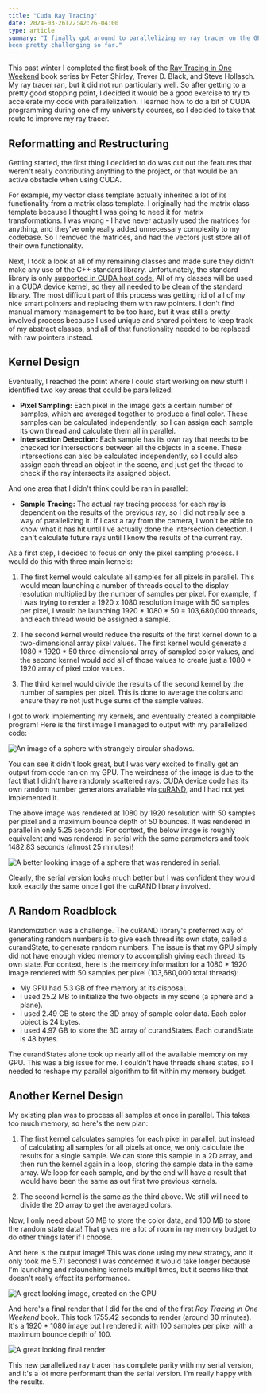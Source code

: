 ```yaml
---
title: "Cuda Ray Tracing"
date: 2024-03-26T22:42:26-04:00
type: article
summary: "I finally got around to parallelizing my ray tracer on the GPU. It has
been pretty challenging so far."
---
```


This past winter I completed the first book of the [Ray Tracing in One Weekend](https://raytracing.github.io/)
book series by Peter Shirley, Trever D. Black, and Steve Hollasch. My ray tracer
ran, but it did not run particularly well. So after getting to a pretty good
stopping point, I decided it would be a good exercise to try to accelerate
my code with parallelization. I learned how to do a bit of CUDA programming
during one of my university courses, so I decided to take that route to improve
my ray tracer.

## Reformatting and Restructuring

Getting started, the first thing I decided to do was cut out the features that
weren't really contributing anything to the project, or that would be an active
obstacle when using CUDA.

For example, my vector class template actually inherited a lot of its functionality
from a matrix class template. I originally had the matrix class template because
I thought I was going to need it for matrix transformations. I was wrong - I have
never actually used the matrices for anything, and they've only really added
unnecessary complexity to my codebase. So I removed the matrices, and had the 
vectors just store all of their own functionality.

Next, I took a look at all of my remaining classes and made sure they didn't
make any use of the C++ standard library. Unfortunately, the standard library
is only [supported in CUDA host code.](https://docs.nvidia.com/cuda/cuda-c-programming-guide/index.html?highlight=standard%20library#standard-library) All of my classes will be used in
a CUDA device kernel, so they all needed to be clean of the standard library.
The most difficult part of this process was getting rid of all of my nice smart
pointers and replacing them with raw pointers. I don't find manual memory management
to be too hard, but it was still a pretty involved process because I used unique
and shared pointers to keep track of my abstract classes, and all of that functionality
needed to be replaced with raw pointers instead.

## Kernel Design

Eventually, I reached the point where I could start working on new stuff! I
identified two key areas that could be parallelized:

- **Pixel Sampling:** Each pixel in the image gets a certain number of samples,
which are averaged together to produce a final color. These samples can be 
calculated independently, so I can assign each sample its own thread and calculate
them all in parallel.
- **Intersection Detection:** Each sample has its own ray that needs to be checked
for intersections between all the objects in a scene. These intersections can
also be calculated independently, so I could also assign each thread an object
in the scene, and just get the thread to check if the ray intersects its
assigned object.

And one area that I didn't think could be ran in parallel:

- **Sample Tracing:** The actual ray tracing process for each ray is dependent
on the results of the previous ray, so I did not really see a way of parallelizing
it. If I cast a ray from the camera, I won't be able to know what it has hit
until I've actually done the intersection detection. I can't calculate future
rays until I know the results of the current ray.

As a first step, I decided to focus on only the pixel sampling process. I would
do this with three main kernels:

1. The first kernel would calculate all samples for all pixels in parallel. This
would mean launching a number of threads equal to the display resolution multiplied
by the number of samples per pixel. For example, if I was trying to render a
1920 x 1080 resolution image with 50 samples per pixel, I would be launching 1920 * 
1080 * 50 = 103,680,000 threads, and each thread would be assigned a sample.

2. The second kernel would reduce the results of the first kernel down to a two-dimensional
array pixel values. The first kernel would generate a 1080 * 1920 * 50 three-dimensional
array of sampled color values, and the second kernel would add all of those values to
create just a 1080 * 1920 array of pixel color values.

3. The third kernel would divide the results of the second kernel by the number
of samples per pixel. This is done to average the colors and ensure they're not
just huge sums of the sample values.

I got to work implementing my kernels, and eventually created a compilable program!
Here is the first image I managed to output with my parallelized code:

![An image of a sphere with strangely circular shadows.](images/first_render.png)

You can see it didn't look great, but I was very excited to finally get an output
from code ran on my GPU. The weirdness of the image is due to the fact that I
didn't have randomly scattered rays. CUDA device code has its own random number
generators available via [cuRAND](https://docs.nvidia.com/cuda/curand/index.html),
and I had not yet implemented it.

The above image was rendered at 1080 by 1920 resolution with 50 samples per pixel
and a maximum bounce depth of 50 bounces. It was rendered in parallel in only 5.25
seconds! For context, the below image is roughly equivalent and was rendered 
in serial with the same parameters and took 1482.83 seconds (almost 25 minutes)!

![A better looking image of a sphere that was rendered in serial.](images/serial_render.png)

Clearly, the serial version looks much better but I was confident they would
look exactly the same once I got the cuRAND library involved.

## A Random Roadblock

Randomization was a challenge. The cuRAND library's preferred way of generating
random numbers is to give each thread its own state, called a curandState, to
generate random numbers. The issue is that my GPU simply did not have enough
video memory to accomplish giving each thread its own state. For context, here
is the memory information for a 1080 * 1920 image rendered with 50 samples per
pixel (103,680,000 total threads):

- My GPU had 5.3 GB of free memory at its disposal.
- I used 25.2 MB to initialize the two objects in my scene (a sphere and a plane).
- I used 2.49 GB to store the 3D array of sample color data. Each color object is 24 bytes.
- I used 4.97 GB to store the 3D array of curandStates. Each curandState is 48 bytes.

The curandStates alone took up nearly all of the available memory on my GPU.
This was a big issue for me. I couldn't have threads share states, so I needed
to reshape my parallel algorithm to fit within my memory budget.

## Another Kernel Design

My existing plan was to process all samples at once in parallel. This takes
too much memory, so here's the new plan:

1. The first kernel calculates samples for each pixel in parallel, but instead
of calculating all samples for all pixels at once, we only calculate the results
for a single sample. We can store this sample in a 2D array, and then run the
kernel again in a loop, storing the sample data in the same array. We loop for
each sample, and by the end will have a result that would have been the same as
out first two previous kernels.

2. The second kernel is the same as the third above. We still will need to divide
the 2D array to get the averaged colors.

Now, I only need about 50 MB to store the color data, and 100 MB to store the
random state data! That gives me a lot of room in my memory budget to do other
things later if I choose.

And here is the output image! This was done using my new strategy, and it only
took me 5.71 seconds! I was concerned it would take longer because I'm launching
and relaunching kernels multipl times, but it seems like that doesn't really
effect its performance.

![A great looking image, created on the GPU](images/parallel_good.png)

And here's a final render that I did for the end of the first *Ray Tracing in One
Weekend* book. This took 1755.42 seconds to render (around 30 minutes). It's
a 1920 * 1080 image but I rendered it with 100 samples per pixel with a maximum
bounce depth of 100.

![A great looking final render](images/book1_final.png)

This new parallelized ray tracer has complete parity with my serial version, and
it's a lot more performant than the serial version. I'm really happy with the
results.
